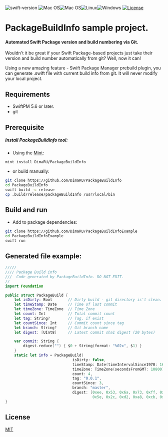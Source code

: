 ![swift-version](https://img.shields.io/badge/swift-5.6-brightgreen.svg?style=for-the-badge)
![Mac OS](https://img.shields.io/badge/-platform-gray?style=for-the-badge)![Mac OS](https://img.shields.io/badge/mac%20os-000000?style=for-the-badge&logo=Apple&logoColor=F0F0F0)![Linux](https://img.shields.io/badge/Linux-FCC624?style=for-the-badge&logo=linux&logoColor=black)![Windows](https://img.shields.io/badge/Windows-0078D6?style=for-the-badge&logo=windows&logoColor=white)
[![License](https://img.shields.io/github/license/yonaskolb/Mint.svg?style=for-the-badge)](LICENSE)

# PackageBuildInfo sample project.


#### Automated Swift Package version and build numbering via Git. 

Wouldn't it be great if your Swift Package-based projects just take their version and build number automatically from git? Well, now it can!

Using a new amazing feature - Swift Package Manager prebuild plugin, you can generate .swift file with current build info from git. It will never modify your local project.

## Requirements

* SwiftPM 5.6 or later.
* git

## Prerequisite

##### Install PackageBuildInfo tool:

* Using the [Mint](https://github.com/yonaskolb/Mint):

```bash
mint install DimaRU/PackageBuildInfo
```

* or build manually:

```bash
git clone https://github.com/DimaRU/PackageBuildInfo
cd PackageBuildInfo
swift build -c release
cp .build/release/packageBuildInfo /usr/local/bin
```

## Build and run

* Add to package dependencies:

```bash
git clone https://github.com/DimaRU/PackageBuildInfoExample
cd PackageBuildInfoExample
swift run
```


## Generated file example:

```swift
/////
//// Package Build info
///  Code generated by PackageBuildInfo. DO NOT EDIT.
//
import Foundation

public struct PackageBuild {
    let isDirty: Bool       // Dirty build - git directory is't clean.
    let timeStamp: Date     // Time of last commit
    let timeZone: TimeZone  // Time Zone
    let count: Int          // Total commit count
    let tag: String?        // Tag, if exist
    let countSince: Int     // Commit count since tag
    let branch: String?     // Git branch name
    let digest: [UInt8]     // Latest commit sha1 digest (20 bytes)

    var commit: String {
        digest.reduce("") { $0 + String(format: "%02x", $1) }
    }
    static let info = PackageBuild(
                              isDirty: false,
                              timeStamp: Date(timeIntervalSince1970: 1651860865),
                              timeZone: TimeZone(secondsFromGMT: 10800)!,
                              count: 4,
                              tag: "0.0.1",
                              countSince: 3,
                              branch: "master",
                              digest: [0xee, 0x53, 0x6a, 0x73, 0xff, 0xc6, 0x16, 0x76, 0x50, 0xe9, 
                                       0x5e, 0x2c, 0xd2, 0xa8, 0xcb, 0x96, 0x38, 0x49, 0x15, 0xc7])
}
```

## License

[MIT](LICENSE)
